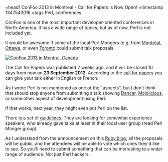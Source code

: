 =head1 ConFoo 2013 in Montreal - Call for Papers is Now Open!
=timestamp 1347543016
=tags Perl, conferences



ConFoo is one of the most important developer-oriented conferences in North-America.
It has a wide range of topics, but as of now, Perl is not included yet.



It would be awesome if some of the local Perl Mongers
(e.g. from <a href="http://montreal.pm.org/">Montréal</a>,
<a href="http://ottawa.pm.org/">Ottawa</a>, or even <a href="http://to.pm.org/">Toronto</a> could submit
talk proposals.

<a href="http://confoo.ca/en" lang="en"><img src="/img/confoo2013.jpg" alt="ConFoo 2013 in Montral, Canada"
style="border:0;" /></a>

The Call for Papers was published 2 weeks ago, and it will be closed 10 days from now on <b>23 September 2012</b>.
According to the <a href="http://confoo.ca/en/call-for-papers">call for papers</a> you can give your talk either
in English or French.

As I wrote Perl is not mentioned as one of the "aspects", but I don't think that should stop anyone from submitting
a talk showing <a href="http://perldancer.org/">Dancer</a>, <a href="http://mojolicio.us/">Mojolicious</a>, or some
other aspect of development using Perl.

If that works, next year, they might even put Perl on the list.

There is a set of <a href="http://confoo.ca/en/call-for-papers/guidelines">guidelines</a>. They are looking for
somewhat experience speakers, who already gave talks at least in their local user group (read Perl Monger group).

As I understand from the announcement on this <a
href="http://www.ruby-lang.org/en/news/2012/09/07/confoo-2013call-for-papers-is-now-open/">Ruby blog</a>,
all the proposals will be public, and the attendees will be able to vote which ones they'd like to see.
So you'll need to submit something that can be interesting to a wider range of audience. Not just Perl hackers.

